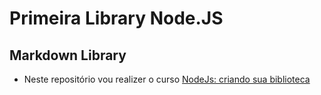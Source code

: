 # Primeira Library Node.JS

## Markdown Library

- Neste repositório vou realizer o curso [NodeJs: criando sua biblioteca](https://cursos.alura.com.br/course/nodejs-criando-biblioteca)

